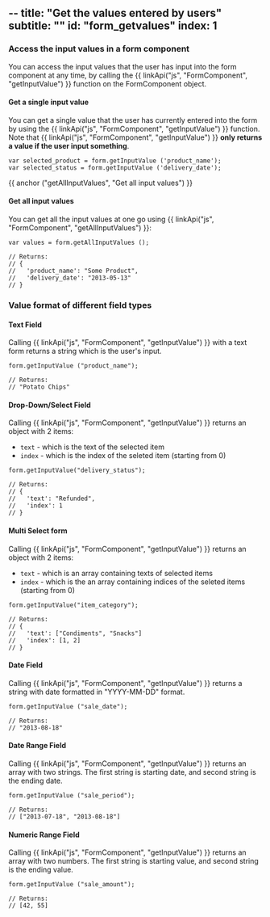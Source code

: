 --
title: "Get the values entered by users"
subtitle: ""
id: "form_getvalues"
index: 1
--


### Access the input values in a form component

You can access the input values that the user has input into the form component at any time, by calling the {{ linkApi("js", "FormComponent", "getInputValue") }} function on the FormComponent object.

#### Get a single input value

You can get a single value that the user has currently entered into the form by using the {{ linkApi("js", "FormComponent", "getInputValue") }} function. Note that {{ linkApi("js", "FormComponent", "getInputValue") }} **only returns a value if the user input something**.

~~~
var selected_product = form.getInputValue ('product_name');
var selected_status = form.getInputValue ('delivery_date');
~~~
{{ anchor ("getAllInputValues", "Get all input values") }}
#### Get all input values

You can get all the input values at one go using {{ linkApi("js", "FormComponent", "getAllInputValues") }}:

~~~
var values = form.getAllInputValues ();

// Returns:
// {
//   'product_name': "Some Product",
//   'delivery_date': "2013-05-13"
// }
~~~

### Value format of different field types

#### Text Field

Calling {{ linkApi("js", "FormComponent", "getInputValue") }} with a text form returns a string which is the user's input.

~~~
form.getInputValue ("product_name");

// Returns:
// "Potato Chips"
~~~

#### Drop-Down/Select Field

Calling {{ linkApi("js", "FormComponent", "getInputValue") }} returns an object with 2 items:

* `text` - which is the text of the selected item
* `index` - which is the index of the seleted item (starting from 0)

~~~
form.getInputValue("delivery_status");

// Returns:
// {
//   'text': "Refunded",
//   'index': 1
// }
~~~


#### Multi Select form

Calling {{ linkApi("js", "FormComponent", "getInputValue") }} returns an object with 2 items:

* `text` - which is an array containing texts of selected items
* `index` - which is the an array containing indices of the seleted items (starting from 0)

~~~
form.getInputValue("item_category");

// Returns:
// {
//   'text': ["Condiments", "Snacks"]
//   'index': [1, 2]
// }
~~~

#### Date Field

Calling {{ linkApi("js", "FormComponent", "getInputValue") }} returns a string with date formatted in "YYYY-MM-DD" format.

~~~
form.getInputValue ("sale_date");

// Returns:
// "2013-08-18"
~~~

#### Date Range Field

Calling {{ linkApi("js", "FormComponent", "getInputValue") }} returns an array with two strings. The first string is starting date, and second string is the ending date.

~~~
form.getInputValue ("sale_period");

// Returns:
// ["2013-07-18", "2013-08-18"]
~~~

#### Numeric Range Field

Calling {{ linkApi("js", "FormComponent", "getInputValue") }} returns an array with two numbers. The first string is starting value, and second string is the ending value.

~~~
form.getInputValue ("sale_amount");

// Returns:
// [42, 55]
~~~
